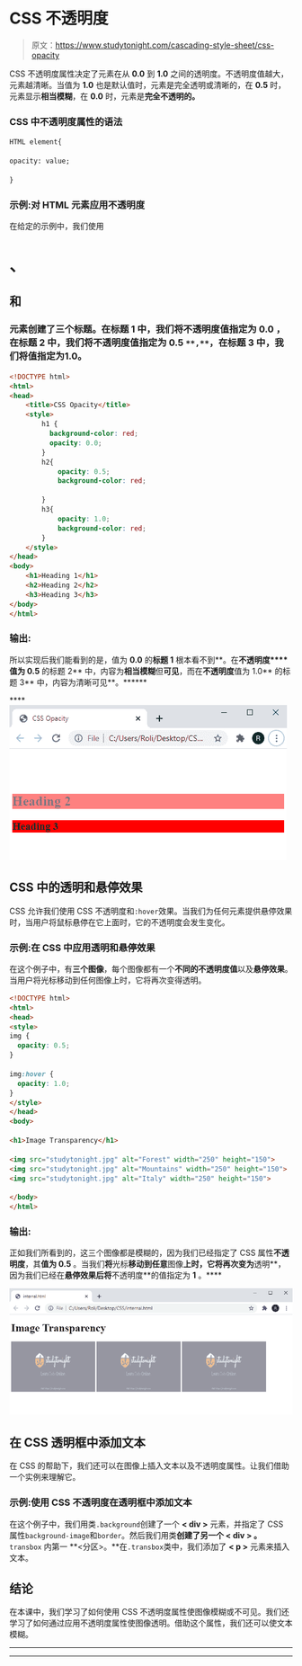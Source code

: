 # CSS 不透明度

> 原文：<https://www.studytonight.com/cascading-style-sheet/css-opacity>

CSS 不透明度属性决定了元素在从 **0.0** 到 **1.0** 之间的透明度。不透明度值越大，元素越清晰。当值为 **1.0** 也是默认值时，元素是完全透明或清晰的，在 **0.5** 时，元素显示**相当模糊**，在 **0.0** 时，元素是**完全不透明的。**

### CSS 中不透明度属性的语法

```html
HTML element{

opacity: value; 

}
```

### 示例:对 HTML 元素应用不透明度

在给定的示例中，我们使用

# 、

## 和

### 元素创建了三个标题。在**标题 1** 中，我们将**不透明度值指定为 0.0** ，在**标题 2** 中，我们将**不透明度值指定为 0.5** `**,**`，在**标题 3** 中，我们将**值指定为**1.0。

```html
<!DOCTYPE html>
<html>
<head>
	<title>CSS Opacity</title>
	<style> 
		h1 {
		  background-color: red;
		  opacity: 0.0;
		}
		h2{
			opacity: 0.5;
			background-color: red;

		}
		h3{
			opacity: 1.0;
			background-color: red;
		}
	</style>
</head>
<body>
	<h1>Heading 1</h1>
	<h2>Heading 2</h2>
	<h3>Heading 3</h3>
</body>
</html> 
```

### 输出:

所以实现后我们能看到的是，值为 **0.0** 的**标题 1** 根本看不到**。在**不透明度****值为 0.5** 的标题 2** 中，内容为**相当模糊**但**可见**，而在**不透明度**值为 1.0** 的标题 3** 中，内容为清晰可见**。******

 ****![](img/e3ff8f03a32f4321e0cfcfc0cec50bd0.png)

## CSS 中的透明和悬停效果

CSS 允许我们使用 CSS 不透明度和`:hover`效果。当我们为任何元素提供悬停效果时，当用户将鼠标悬停在它上面时，它的不透明度会发生变化。

### 示例:在 CSS 中应用透明和悬停效果

在这个例子中，有**三个图像**，每个图像都有一个**不同的不透明度值**以及**悬停效果**。当用户将光标移动到任何图像上时，它将再次变得透明。

```html
<!DOCTYPE html>
<html>
<head>
<style>
img {
  opacity: 0.5;
}

img:hover {
  opacity: 1.0;
}
</style>
</head>
<body>

<h1>Image Transparency</h1>

<img src="studytonight.jpg" alt="Forest" width="250" height="150">
<img src="studytonight.jpg" alt="Mountains" width="250" height="150">
<img src="studytonight.jpg" alt="Italy" width="250" height="150">

</body>
</html> 
```

### 输出:

正如我们所看到的，这三个图像都是模糊的，因为我们已经指定了 CSS 属性**不透明度**，其**值为 0.5** 。当我们**将**光标**移动到任意**图像**上时，它将再次变为**透明**，因为我们已经在**悬停效果后将**不透明度**的值指定为 **1** 。****

![](img/cce6dd81b22638f13edc7933cab77748.png)

## 在 CSS 透明框中添加文本

在 CSS 的帮助下，我们还可以在图像上插入文本以及不透明度属性。让我们借助一个实例来理解它。

### 示例:使用 CSS 不透明度在透明框中添加文本

在这个例子中，我们用类`.background`创建了一个 **< div >** 元素，并指定了 CSS 属性`background-image`和`border`。然后我们用类**创建了另一个 **< div >** 。** `transbox` 内第一 **<分区>。**在`.transbox`类中，我们添加了 **< p >** 元素来插入文本。

## 结论

在本课中，我们学习了如何使用 CSS 不透明度属性使图像模糊或不可见。我们还学习了如何通过应用不透明度属性使图像透明。借助这个属性，我们还可以使文本模糊。

* * *

* * *****